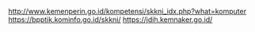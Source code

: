 http://www.kemenperin.go.id/kompetensi/skkni_idx.php?what=komputer
https://bpptik.kominfo.go.id/skkni/
https://jdih.kemnaker.go.id/
